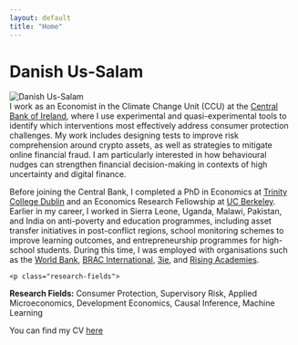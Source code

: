 ```yaml
---
layout: default
title: "Home"
---
```


<h1 class="page-name">Danish Us-Salam</h1>

<div class="about-hero">
  <div class="profile-pic">
    <img src="{{ '/assets/profile4.jpg' | relative_url }}" alt="Danish Us-Salam">
  </div>
  <div class="bio">
I work as an Economist in the Climate Change Unit (CCU) at the <a href="https://www.centralbank.ie/" target="_blank" rel="noopener noreferrer">Central Bank of Ireland</a>, where I use experimental and quasi-experimental tools to identify which interventions most effectively address consumer protection challenges. My work includes designing tests to improve risk comprehension around crypto assets, as well as strategies to mitigate online financial fraud. I am particularly interested in how behavioural nudges can strengthen financial decision-making in contexts of high uncertainty and digital finance.

<p>  
</p>   
Before joining the Central Bank, I completed a PhD in Economics at <a href="https://www.tcd.ie/" target="_blank" rel="noopener noreferrer">Trinity College Dublin</a>  and an Economics Research Fellowship at <a href="https://www.berkeley.edu/" target="_blank" rel="noopener noreferrer">UC Berkeley</a>. Earlier in my career, I worked in Sierra Leone, Uganda, Malawi, Pakistan, and India on anti-poverty and education programmes, including asset transfer initiatives in post-conflict regions, school monitoring schemes to improve learning outcomes, and entrepreneurship programmes for high-school students. During this time, I was employed with organisations such as the 
<a href="https://www.worldbank.org" target="_blank" rel="noopener noreferrer">World Bank</a>, 
<a href="https://www.bracinternational.nl" target="_blank" rel="noopener noreferrer">BRAC International</a>, 
<a href="https://www.3ieimpact.org" target="_blank" rel="noopener noreferrer">3ie</a>, and 
<a href="https://www.risingacademies.com" target="_blank" rel="noopener noreferrer">Rising Academies</a>.

  
    <p class="research-fields">
  <strong>Research Fields:</strong> Consumer Protection, Supervisory Risk, Applied Microeconomics, Development Economics, Causal Inference, Machine Learning
</p>

<p class="cv-line" style="text-align:center;">
<div class="cv-and-icons">
  <p>You can find my CV 
    <a href="{{ '/assets/Danish_CV.pdf' | relative_url }}" target="_blank" rel="noopener noreferrer">here</a>
  </p>

  <p>
    <a href="mailto:ussalamd@tcd.ie" target="_blank" rel="noopener noreferrer" title="Email">
      <i class="fa-solid fa-envelope fa-lg"></i>
    </a>
    <a href="https://scholar.google.com/citations?user=NbSatAYAAAAJ&hl=en" target="_blank" rel="noopener noreferrer" title="Google Scholar">
      <i class="fa-solid fa-graduation-cap fa-lg"></i>
    </a>
    <a href="https://www.linkedin.com/in/danishussalam/" target="_blank" rel="noopener noreferrer" title="LinkedIn">
      <i class="fa-brands fa-linkedin fa-lg"></i>
    </a>
    <a href="https://x.com/DanishUsSalam2" target="_blank" rel="noopener noreferrer" title="Twitter/X">
      <i class="fa-brands fa-x-twitter fa-lg"></i>
    </a>
  </p>
</div>
